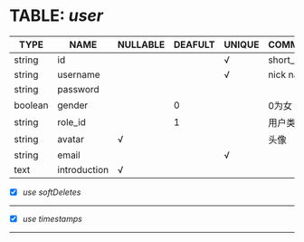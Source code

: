 TABLE: *user*
===
| TYPE | NAME | NULLABLE | DEAFULT | UNIQUE | COMMENT | PRIMARY |
| ---- | ---- | -------- | ------- | ------ | ------- | ------- |
| string | id |          |         | &radic; | short_uuid | &radic; |
| string | username |    |         | &radic; | nick name |      |
| string | password |    |         |        |         |         |
| boolean | gender |     | 0       |        | 0为女    |         |
| string | role_id |     | 1       |        | 用户类型 |         |
| string | avatar | &radic; |      |        | 头像     |        |
| string | email |       |         | &radic; |        |         |
| text | introduction | &radic; |  |        |         |         |

- [x]  *use softDeletes*
---
- [x]  *use timestamps*
---